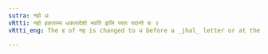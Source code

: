 ```yaml
---
sutra: नहो धः
vRtti: नहो हकारस्य धकारादेशो भवति झलि परतः पदान्ते च ॥
vRtti_eng: The ह of नह् is changed to ध before a _jhal_ letter or at the end of a word.

---
```

